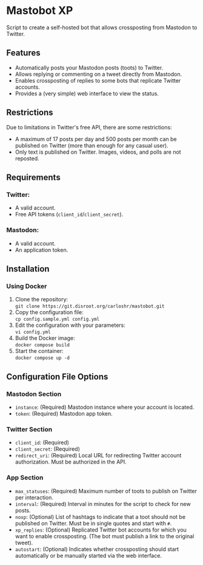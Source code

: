 # Mastobot XP

Script to create a self-hosted bot that allows crossposting from Mastodon to Twitter.

## Features

- Automatically posts your Mastodon posts (toots) to Twitter.
- Allows replying or commenting on a tweet directly from Mastodon.
- Enables crossposting of replies to some bots that replicate Twitter accounts.
- Provides a (very simple) web interface to view the status.

## Restrictions

Due to limitations in Twitter's free API, there are some restrictions:

- A maximum of 17 posts per day and 500 posts per month can be published on Twitter (more than enough for any casual user).
- Only text is published on Twitter. Images, videos, and polls are not reposted.

## Requirements

### Twitter:
- A valid account.
- Free API tokens (`client_id`/`client_secret`).

### Mastodon:
- A valid account.
- An application token.

## Installation

### Using Docker

1. Clone the repository:  
   `git clone https://git.disroot.org/carloshr/mastobot.git`  
2. Copy the configuration file:  
   `cp config.sample.yml config.yml`  
3. Edit the configuration with your parameters:  
   `vi config.yml`  
4. Build the Docker image:  
   `docker compose build`  
5. Start the container:  
   `docker compose up -d`  

## Configuration File Options

### Mastodon Section

- `instance`: (Required) Mastodon instance where your account is located.
- `token`: (Required) Mastodon app token.

### Twitter Section

- `client_id`: (Required)
- `client_secret`: (Required)
- `redirect_uri`: (Required) Local URL for redirecting Twitter account authorization. Must be authorized in the API.

### App Section

- `max_statuses`: (Required) Maximum number of toots to publish on Twitter per interaction.
- `interval`: (Required) Interval in minutes for the script to check for new posts.
- `noxp`: (Optional) List of hashtags to indicate that a toot should not be published on Twitter. Must be in single quotes and start with `#`.
- `xp_replies`: (Optional) Replicated Twitter bot accounts for which you want to enable crossposting. (The bot must publish a link to the original tweet).
- `autostart`: (Optional) Indicates whether crossposting should start automatically or be manually started via the web interface.